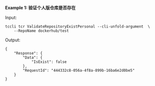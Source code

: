 **Example 1: 验证个人版仓库是否存在**



Input: 

```
tccli tcr ValidateRepositoryExistPersonal --cli-unfold-argument  \
    --RepoName dockerhub/test
```

Output: 
```
{
    "Response": {
        "Data": {
            "IsExist": false
        },
        "RequestId": "444332c8-056a-4f8a-899b-16ba6e2d0be5"
    }
}
```

